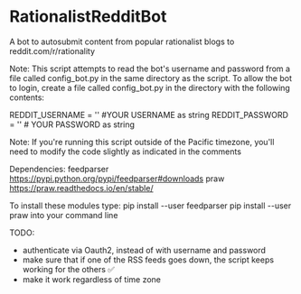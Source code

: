 # RationalistRedditBot
A bot to autosubmit content from popular rationalist blogs to reddit.com/r/rationality

Note: This script attempts to read the bot's username and password from a file called config_bot.py in the same directory as the script. To allow the bot to login, create a file called config_bot.py in the directory with the following contents:

REDDIT_USERNAME = '' #YOUR USERNAME as string
REDDIT_PASSWORD = '' # YOUR PASSWORD as string


Note: If you're running this script outside of the Pacific timezone, you'll need to modify the code slightly as indicated in the comments


Dependencies: 
feedparser  https://pypi.python.org/pypi/feedparser#downloads
praw https://praw.readthedocs.io/en/stable/

To install these modules type: 
pip install --user feedparser
pip install --user praw
into your command line


TODO: 
- authenticate via Oauth2, instead of with username and password
- make sure that if one of the RSS feeds goes down, the script keeps working for the others   ✅
- make it work regardless of time zone
